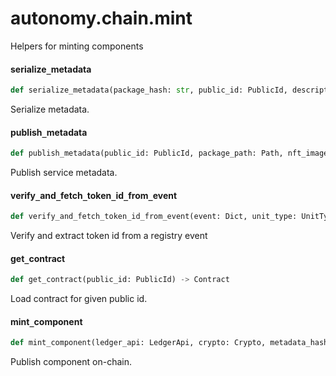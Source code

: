 <a id="autonomy.chain.mint"></a>

# autonomy.chain.mint

Helpers for minting components

<a id="autonomy.chain.mint.serialize_metadata"></a>

#### serialize`_`metadata

```python
def serialize_metadata(package_hash: str, public_id: PublicId, description: str, nft_image_hash: str) -> str
```

Serialize metadata.

<a id="autonomy.chain.mint.publish_metadata"></a>

#### publish`_`metadata

```python
def publish_metadata(public_id: PublicId, package_path: Path, nft_image_hash: str) -> str
```

Publish service metadata.

<a id="autonomy.chain.mint.verify_and_fetch_token_id_from_event"></a>

#### verify`_`and`_`fetch`_`token`_`id`_`from`_`event

```python
def verify_and_fetch_token_id_from_event(event: Dict, unit_type: UnitType, metadata_hash: str, ledger_api: LedgerApi) -> Optional[int]
```

Verify and extract token id from a registry event

<a id="autonomy.chain.mint.get_contract"></a>

#### get`_`contract

```python
def get_contract(public_id: PublicId) -> Contract
```

Load contract for given public id.

<a id="autonomy.chain.mint.mint_component"></a>

#### mint`_`component

```python
def mint_component(ledger_api: LedgerApi, crypto: Crypto, metadata_hash: str, component_type: UnitType, chain_type: ChainType, dependencies: Optional[List[int]] = None) -> Optional[int]
```

Publish component on-chain.


